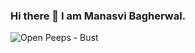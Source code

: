 ### Hi there 👋 I am Manasvi Bagherwal.
![Open Peeps - Bust](https://github.com/Manasvie/Manasvie/assets/118369715/2962e2e3-1db4-494c-ae6c-48aa9974ba02)

<!--
**Manasvie/Manasvie** is a ✨ _special_ ✨ repository because its `README.md` (this file) appears on your GitHub profile.

Here are some ideas to get you started:

- 🔭 I’m currently working on ...
- 🌱 I’m currently learning ...
- 👯 I’m looking to collaborate on ...
- 🤔 I’m looking for help with ...
- 💬 Ask me about ...
- 📫 How to reach me: ...
- 😄 Pronouns: ...
- ⚡ Fun fact: ...
-->
